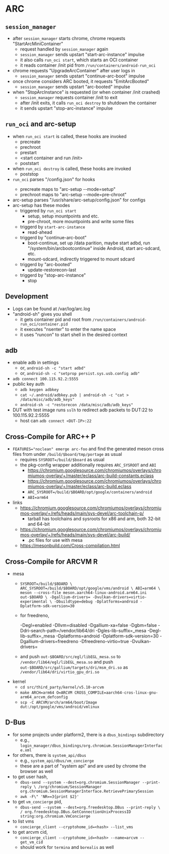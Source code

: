 ARC
===

## `session_manager`

- after `session_manager` starts chrome, chrome requests "StartArcMiniContainer"
  - request handled by `session_manager` again
  - `session_manager` sends upstart "start-arc-instance" impulse
  - it also calls `run_oci start`, which starts an OCI container
  - it reads container /init pid from `/run/containers/android-run_oci`
- chrome requests "UpgradeArcContainer" after user logs in
  - `session_manager` sends upstart "continue-arc-boot" impulse
- once chrome considers ARC booted, it requests "EmitArcBooted"
  - `session_manager` sends upstart "arc-booted" impulse
- when "StopArcInstance" is requested (or when container /init crashed)
  - `session_manager` requests container /init to exit
  - after /init exits, it calls `run_oci destroy` to shutdown the container
  - it sends upstart "stop-arc-instance" impulse

## `run_oci` and arc-setup

- when `run_oci start` is called, these hooks are invoked
  - precreate
  - prechroot
  - prestart
  - <start container and run /init>
  - poststart
- when `run_oci destroy` is called, these hooks are invoked
  - poststop
- `run_oci` parses "<container-bundle>/config.json" for hooks
  - precreate maps to "arc-setup --mode=setup"
  - prechroot maps to "arc-setup --mode=pre-chroot"
- arc-setup parses "/usr/share/arc-setup/config.json" for configs
- arc-setup has these modes
  - triggered by `run_oci start`
    - setup, setup mountpoints and etc.
    - pre-chroot, more mountpoints and write some files
  - triggerd by `start-arc-instance`
    - read-ahead
  - triggerd by "continue-arc-boot"
    - boot-continue, set up /data parition, maybe start adbd,  run
      "/system/bin/arcbootcontinue" inside Android, start arc-sdcard, etc.
    - mount-sdcard, indirectly triggered to mount sdcard
  - triggerd by "arc-booted"
    - update-restorecon-last
  - triggerd by "stop-arc-instance"
    - stop

## Development

- Logs can be found at /var/log/arc.log
- "android-sh" gives you shell
  - it gets container pid and root from `/run/containers/android-run_oci/container.pid`
  - it executes "nsenter" to enter the name space
  - it uses "runcon" to start shell in the desired context

## adb

- enable adb in settings
  - or, `android-sh -c "start adbd"`
  - or, `android-sh -c "setprop persist.sys.usb.config adb"`
- `adb connect 100.115.92.2:5555`
- public key auth
  - `adb keygen adbkey`
  - `cat ~/.android/adbkey.pub | android-sh -c "cat > /data/misc/adb/adb_keys"`
  - `android-sh -c "restorecon /data/misc/adb/adb_keys"`
- DUT with test image runs `sslh` to redirect adb packets to DUT:22 to 100.115.92.2:5555
  - host can `adb connect <DUT-IP>:22`

## Cross-Compile for ARC++ P

- `FEATURES="noclean" emerge arc-foo` and find the generated meson cross files
  from under `/build/$board/tmp/portage` as usual
  - requires `SYSROOT=/build/$board` as usual
  - the pkg-config wrapper additionally requires `ARC_SYSROOT` and `ABI`
    - <https://chromium.googlesource.com/chromiumos/overlays/chromiumos-overlay/+/master/eclass/arc-build-constants.eclass>
    - <https://chromium.googlesource.com/chromiumos/overlays/chromiumos-overlay/+/master/eclass/arc-build.eclass>
    - `ARC_SYSROOT=/build/$BOARD/opt/google/containers/android`
    - `ABI=arm64`
- links
  - <https://chromium.googlesource.com/chromiumos/overlays/chromiumos-overlay/+/refs/heads/main/sys-devel/arc-toolchain-p/>
    - tarball has toolchains and sysroots for x86 and arm, both 32-bit and 64-bit
  - <https://chromium.googlesource.com/chromiumos/overlays/chromiumos-overlay/+/refs/heads/main/sys-devel/arc-build/>
    - .pc files for use with mesa
  - <https://mesonbuild.com/Cross-compilation.html>

## Cross-Compile for ARCVM R

- mesa
  - `SYSROOT=/build/$BOARD \
     ARC_SYSROOT=/build/$BOARD/opt/google/vms/android \
     ABI=arm64 \
     meson --cross-file meson.aarch64-linux-android.arm64.ini out-$BOARD \
     -Dgallium-drivers= -Dvulkan-drivers=virtio-experimental \
     -Dbuildtype=debug -Dplatforms=android -Dplatform-sdk-version=30`
  - for freedreno,

     -Degl=enabled
     -Dllvm=disabled
     -Dgallium-xa=false
     -Dgbm=false
     -Ddri-search-path=/vendor/lib64/dri
     -Dgles-lib-suffix=_mesa
     -Degl-lib-suffix=_mesa
     -Dplatforms=android
     -Dplatform-sdk-version=30
     -Dgallium-drivers=freedreno
     -Dfreedreno-virtio=true
     -Dvulkan-drivers=
  - and push `out-$BOARD/src/egl/libEGL_mesa.so` to
    `/vendor/lib64/egl/libEGL_mesa.so` and push
    `out-$BOARD/src/gallium/targets/dri/msm_dri.so` as
    `/vendor/lib64/dri/virtio_gpu_dri.so`
- kernel
  - `cd src/third_party/kernel/v5.10-arcvm`
  - `make ARCH=arm64 O=ARCVM CROSS_COMPILE=aarch64-cros-linux-gnu- arm64_arcvm_defconfig`
  - `scp -C ARCVM/arch/arm64/boot/Image dut:/opt/google/vms/android/vmlinux`

## D-Bus

- for some projects under platform2, there is a `dbus_bindings` subdirectory
  - e.g., `login_manager/dbus_bindings/org.chromium.SessionManagerInterface.xml`
- for others, there is `system_api/dbus`
  - e.g., `system_api/dbus/vm_concierge`
  - these are a part of "system api" and are used by chrome the browser as
    well
- to get user hash,
  - `dbus-send --system --dest=org.chromium.SessionManager --print-reply \
      /org/chromium/SessionManager org.chromium.SessionManagerInterface.RetrievePrimarySession`
  - `awk -F\" 'NR==3{print $2}'`
- to get `vm_concierge` pid,
  - `dbus-send --system --dest=org.freedesktop.DBus --print-reply \
      / org.freedesktop.DBus.GetConnectionUnixProcessID string:org.chromium.VmConcierge`
- to list vms
  - `concierge_client --cryptohome_id=<hash> --list_vms`
- to get arcvm cid,
  - `concierge_client --cryptohome_id=<hash> --name=arcvm --get_vm_cid`
  - should work for `termina` and `borealis` as well
